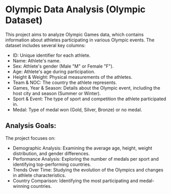 # Olympic Data Analysis (Olympic Dataset)
This project aims to analyze Olympic Games data, which contains information about athletes participating in various Olympic events. The dataset includes several key columns:

* ID: Unique identifier for each athlete.
* Name: Athlete's name.
* Sex: Athlete's gender (Male "M" or Female "F").
* Age: Athlete's age during participation.
* Height & Weight: Physical measurements of the athletes.
* Team & NOC: The country the athlete represents.
* Games, Year & Season: Details about the Olympic event, including the host city and season (Summer or Winter).
* Sport & Event: The type of sport and competition the athlete participated in.
* Medal: Type of medal won (Gold, Silver, Bronze) or no medal.
## Analysis Goals:
The project focuses on:

* Demographic Analysis: Examining the average age, height, weight distribution, and gender differences.
* Performance Analysis: Exploring the number of medals per sport and identifying top-performing countries.
* Trends Over Time: Studying the evolution of the Olympics and changes in athlete characteristics.
* Country Comparison: Identifying the most participating and medal-winning countries.
